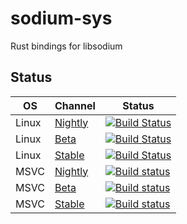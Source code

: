 # sodium-sys
Rust bindings for libsodium

## Status
|  OS   | Channel | Status |
|-------|---------|--------|
| Linux | [Nightly](https://github.com/rustyhorde/sodium-sys/tree/master) | [![Build Status](https://travis-ci.org/rustyhorde/sodium-sys.svg?branch=master)](https://travis-ci.org/rustyhorde/sodium-sys) |
| Linux | [Beta](https://github.com/rustyhorde/sodium-sys/tree/beta)      | [![Build Status](https://travis-ci.org/rustyhorde/sodium-sys.svg?branch=beta)](https://travis-ci.org/rustyhorde/sodium-sys) |
| Linux | [Stable](https://github.com/rustyhorde/sodium-sys/tree/stable)  | [![Build Status](https://travis-ci.org/rustyhorde/sodium-sys.svg?branch=stable)](https://travis-ci.org/rustyhorde/sodium-sys) |
| MSVC  | [Nightly](https://github.com/rustyhorde/sodium-sys/tree/master) | [![Build status](https://ci.appveyor.com/api/projects/status/o103gt3cehwf5bgr/branch/master?svg=true)](https://ci.appveyor.com/project/CraZySacX/sodium-sys/branch/master) |
| MSVC  | [Beta](https://github.com/rustyhorde/sodium-sys/tree/beta)      | [![Build status](https://ci.appveyor.com/api/projects/status/o103gt3cehwf5bgr/branch/beta?svg=true)](https://ci.appveyor.com/project/CraZySacX/sodium-sys/branch/beta) |
| MSVC  | [Stable](https://github.com/rustyhorde/sodium-sys/tree/stable)  | [![Build status](https://ci.appveyor.com/api/projects/status/o103gt3cehwf5bgr/branch/stable?svg=true)](https://ci.appveyor.com/project/CraZySacX/sodium-sys/branch/stable) |
